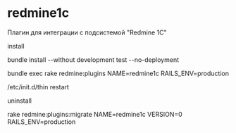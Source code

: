 # redmine1c
Плагин для интеграции с подсистемой "Redmine 1C"

install

bundle install --without development test --no-deployment

bundle exec rake redmine:plugins NAME=redmine1c RAILS_ENV=production

/etc/init.d/thin restart 

uninstall

rake redmine:plugins:migrate NAME=redmine1c VERSION=0 RAILS_ENV=production
